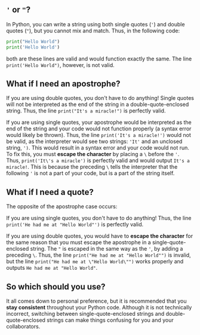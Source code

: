 ## `'` or `"`?
In Python, you can write a string using both single quotes (`'`) and double quotes (`"`), but you cannot mix and match. Thus, in the following code:

```python
print("Hello World")
print('Hello World')
```

both are these lines are valid and would function exactly the same. The line `print('Hello World")`, however, is not valid.

## What if I need an apostrophe?

If you are using double quotes, you don't have to do anything! Single quotes will not be interpreted as the end of the string in a double-quote-enclosed string. Thus, the line `print("It's a miracle!")` is perfectly valid.

If you are using single quotes, your apostrophe would be interpreted as the end of the string and your code would not function properly (a syntax error would likely be thrown). Thus, the line `print('It's a miracle!')` would not be valid, as the interpreter would see two strings: `'It'` and an unclosed string, `')`. This would result in a syntax error and your code would not run. To fix this, you must **escape the character** by placing a `\` before the `'`. Thus, `print('It\'s a miracle')` is perfectly valid and would output `It's a miracle!`. This is because the preceding `\` tells the interpreter that the following `'` is not a part of your code, but is a part of the string itself. 

## What if I need a quote?

The opposite of the apostrophe case occurs: 

If you are using single quotes, you don't have to do anything! Thus, the line `print('He had me at "Hello World"')` is perfectly valid.

If you are using double quotes, you would have to **escape the character** for the same reason that you must escape the apostrophe in a single-quote-enclosed string. The `"` is escaped in the same way as the `'`, by adding a preceding `\`. Thus, the line `print("He had me at "Hello World"")` is invalid, but the line `print("He had me at \"Hello World\"")` works properly and outputs `He had me at "Hello World"`.


## So which should you use?

It all comes down to personal preference, but it is recommended that you **stay consistent** throughout your Python code. Although it is not technically incorrect, switching between single-quote-enclosed strings and double-quote-enclosed strings can make things confusing for you and your collaborators.